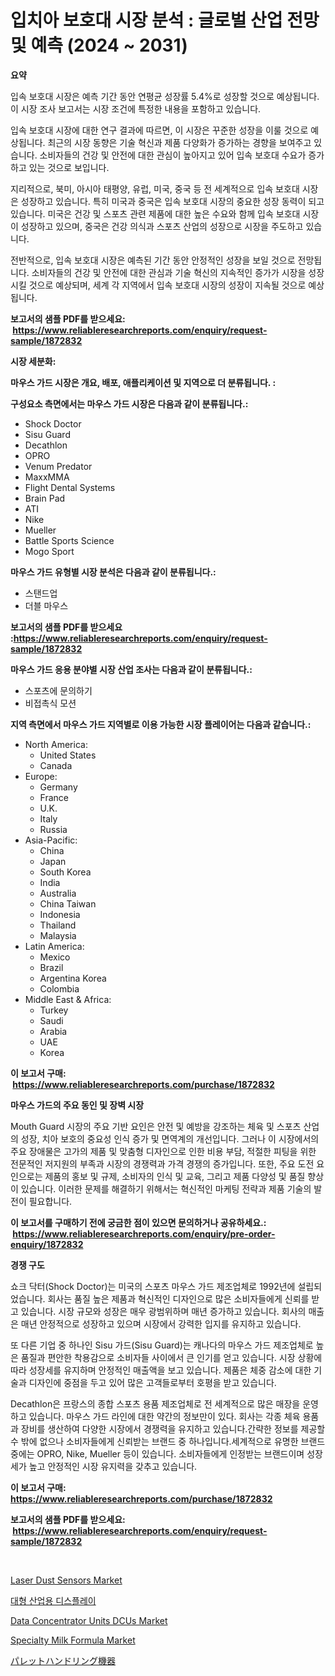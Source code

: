 <p><h1>입치아 보호대 시장 분석 : 글로벌 산업 전망 및 예측 (2024 ~ 2031)</h1></p><p><strong>요약</strong></p>
<p><p>입속 보호대 시장은 예측 기간 동안 연평균 성장률 5.4%로 성장할 것으로 예상됩니다. 이 시장 조사 보고서는 시장 조건에 특정한 내용을 포함하고 있습니다.</p><p>입속 보호대 시장에 대한 연구 결과에 따르면, 이 시장은 꾸준한 성장을 이룰 것으로 예상됩니다. 최근의 시장 동향은 기술 혁신과 제품 다양화가 증가하는 경향을 보여주고 있습니다. 소비자들의 건강 및 안전에 대한 관심이 높아지고 있어 입속 보호대 수요가 증가하고 있는 것으로 보입니다.</p><p>지리적으로, 북미, 아시아 태평양, 유럽, 미국, 중국 등 전 세계적으로 입속 보호대 시장은 성장하고 있습니다. 특히 미국과 중국은 입속 보호대 시장의 중요한 성장 동력이 되고 있습니다. 미국은 건강 및 스포츠 관련 제품에 대한 높은 수요와 함께 입속 보호대 시장이 성장하고 있으며, 중국은 건강 의식과 스포츠 산업의 성장으로 시장을 주도하고 있습니다.</p><p>전반적으로, 입속 보호대 시장은 예측된 기간 동안 안정적인 성장을 보일 것으로 전망됩니다. 소비자들의 건강 및 안전에 대한 관심과 기술 혁신의 지속적인 증가가 시장을 성장시킬 것으로 예상되며, 세계 각 지역에서 입속 보호대 시장의 성장이 지속될 것으로 예상됩니다.</p></p>
<p><strong>보고서의 샘플 PDF를 받으세요: &nbsp;<a href="https://www.reliableresearchreports.com/enquiry/request-sample/1872832">https://www.reliableresearchreports.com/enquiry/request-sample/1872832</a></strong></p>
<p><strong>시장 세분화:</strong></p>
<p><strong> 마우스 가드 시장은 개요, 배포, 애플리케이션 및 지역으로 더 분류됩니다. :</strong></p>
<p><strong>구성요소 측면에서는 마우스 가드 시장은 다음과 같이 분류됩니다.:</strong></p>
<p><ul><li>Shock Doctor</li><li>Sisu Guard</li><li>Decathlon</li><li>OPRO</li><li>Venum Predator</li><li>MaxxMMA</li><li>Flight Dental Systems</li><li>Brain Pad</li><li>ATI</li><li>Nike</li><li>Mueller</li><li>Battle Sports Science</li><li>Mogo Sport</li></ul></p>
<p><strong> 마우스 가드 유형별 시장 분석은 다음과 같이 분류됩니다.:</strong></p>
<p><ul><li>스탠드업</li><li>더블 마우스</li></ul></p>
<p><strong>보고서의 샘플 PDF를 받으세요 :<a href="https://www.reliableresearchreports.com/enquiry/request-sample/1872832">https://www.reliableresearchreports.com/enquiry/request-sample/1872832</a></strong></p>
<p><strong> 마우스 가드 응용 분야별 시장 산업 조사는 다음과 같이 분류됩니다.:</strong></p>
<p><ul><li>스포츠에 문의하기</li><li>비접촉식 모션</li></ul></p>
<p><strong>지역 측면에서 마우스 가드 지역별로 이용 가능한 시장 플레이어는 다음과 같습니다.:</strong></p>
<p><ul>
    <li>
        North America:
        <ul>
            <li>United States</li>
            <li>Canada</li>
        </ul>
    </li>
    <li>
        Europe:
        <ul>
            <li>Germany</li>
            <li>France</li>
            <li>U.K.</li>
            <li>Italy</li>
            <li>Russia</li>
        </ul>
    </li>
    <li>
        Asia-Pacific:
        <ul>
            <li>China</li>
            <li>Japan</li>
            <li>South Korea</li>
            <li>India</li>
            <li>Australia</li>
            <li>China Taiwan</li>
            <li>Indonesia</li>
            <li>Thailand</li>
            <li>Malaysia</li>
        </ul>
    </li>
    <li>
        Latin America:
        <ul>
            <li>Mexico</li>
            <li>Brazil</li>
            <li>Argentina Korea</li>
            <li>Colombia</li>
        </ul>
    </li>
    <li>
        Middle East & Africa:
        <ul>
            <li>Turkey</li>
            <li>Saudi</li>
            <li>Arabia</li>
            <li>UAE</li>
            <li>Korea</li>
        </ul>
    </li>
    </ul></p>
<p><strong>이 보고서 구매: &nbsp;<a href="https://www.reliableresearchreports.com/purchase/1872832">https://www.reliableresearchreports.com/purchase/1872832</a></strong></p>
<p><strong>마우스 가드의 주요 동인 및 장벽 시장</strong></p>
<p><p>Mouth Guard 시장의 주요 기반 요인은 안전 및 예방을 강조하는 체육 및 스포츠 산업의 성장, 치아 보호의 중요성 인식 증가 및 면역계의 개선입니다. 그러나 이 시장에서의 주요 장애물은 고가의 제품 및 맞춤형 디자인으로 인한 비용 부담, 적절한 피팅을 위한 전문적인 저지원의 부족과 시장의 경쟁력과 가격 경쟁의 증가입니다. 또한, 주요 도전 요인으로는 제품의 홍보 및 규제, 소비자의 인식 및 교육, 그리고 제품 다양성 및 품질 향상이 있습니다. 이러한 문제를 해결하기 위해서는 혁신적인 마케팅 전략과 제품 기술의 발전이 필요합니다.</p></p>
<p><strong>이 보고서를 구매하기 전에 궁금한 점이 있으면 문의하거나 공유하세요.: &nbsp;<a href="https://www.reliableresearchreports.com/enquiry/pre-order-enquiry/1872832">https://www.reliableresearchreports.com/enquiry/pre-order-enquiry/1872832</a></strong></p>
<p><strong>경쟁 구도</strong></p>
<p><p>쇼크 닥터(Shock Doctor)는 미국의 스포츠 마우스 가드 제조업체로 1992년에 설립되었습니다. 회사는 품질 높은 제품과 혁신적인 디자인으로 많은 소비자들에게 신뢰를 받고 있습니다. 시장 규모와 성장은 매우 광범위하며 매년 증가하고 있습니다. 회사의 매출은 매년 안정적으로 성장하고 있으며 시장에서 강력한 입지를 유지하고 있습니다.</p><p>또 다른 기업 중 하나인 Sisu 가드(Sisu Guard)는 캐나다의 마우스 가드 제조업체로 높은 품질과 편안한 착용감으로 소비자들 사이에서 큰 인기를 얻고 있습니다. 시장 상황에 따라 성장세를 유지하며 안정적인 매출액을 보고 있습니다. 제품은 체중 감소에 대한 기술과 디자인에 중점을 두고 있어 많은 고객들로부터 호평을 받고 있습니다.</p><p>Decathlon은 프랑스의 종합 스포츠 용품 제조업체로 전 세계적으로 많은 매장을 운영하고 있습니다. 마우스 가드 라인에 대한 약간의 정보만이 있다. 회사는 각종 체육 용품과 장비를 생산하여 다양한 시장에서 경쟁력을 유지하고 있습니다.간략한 정보를 제공할 수 밖에 없으나 소비자들에게 신뢰받는 브랜드 중 하나입니다.세계적으로 유명한 브랜드 중에는 OPRO, Nike, Mueller 등이 있습니다. 소비자들에게 인정받는 브랜드이며 성장세가 높고 안정적인 시장 유지력을 갖추고 있습니다.</p></p>
<p><strong>이 보고서 구매: &nbsp; <a href="https://www.reliableresearchreports.com/purchase/1872832">https://www.reliableresearchreports.com/purchase/1872832</a></strong></p>
<p><strong>보고서의 샘플 PDF를 받으세요: &nbsp;<a href="https://www.reliableresearchreports.com/enquiry/request-sample/1872832">https://www.reliableresearchreports.com/enquiry/request-sample/1872832</a></strong><strong></strong></p>
<p>&nbsp;</p>
<p><p><a href="https://issuu.com/reportprime-2/docs/laser-dust-sensors-market-size-2030.pptx">Laser Dust Sensors Market</a></p><p><a href="https://github.com/vsoq0zknh59/Market-Research-Report-List-1/blob/main/78203602403.md">대형 산업용 디스플레이</a></p><p><a href="https://issuu.com/reportprime-2/docs/data-concentrator-units-dcus-market-size-2030.pptx">Data Concentrator Units DCUs Market</a></p><p><a href="https://github.com/globismark/Market-Research-Report-List-2/blob/main/specialty-milk-formula-market.md">Specialty Milk Formula Market</a></p><p><a href="https://github.com/bevdtkn4419963/Market-Research-Report-List-1/blob/main/15375602771.md">パレットハンドリング機器</a></p></p>